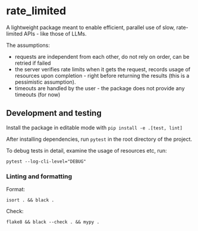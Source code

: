 # rate_limited

A lightweight package meant to enable efficient, parallel use of slow, rate-limited APIs - like
those of LLMs.

The assumptions:
- requests are independent from each other, do not rely on order, can be retried if failed
- the server verifies rate limits when it gets the request, records usage of resources upon
  completion - right before returning the results (this is a pessimistic assumption).
- timeouts are handled by the user - the package does not provide any timeouts (for now)


## Development and testing
Install the package in editable mode with `pip install -e .[test, lint]`

After installing dependencies, run `pytest` in the root directory of the project.

To debug tests in detail, examine the usage of resources etc, run:
```shell
pytest --log-cli-level="DEBUG"
```

### Linting and formatting
Format:
```shell
isort . && black .
```

Check:
```shell
flake8 && black --check . && mypy .
```

